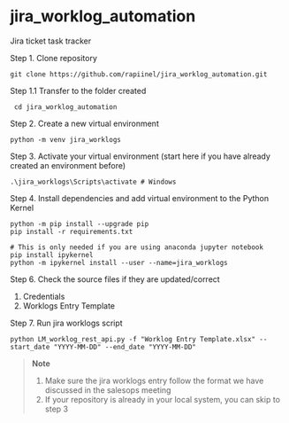 # jira_worklog_automation
Jira ticket task tracker



Step 1. Clone repository 
```
git clone https://github.com/rapiinel/jira_worklog_automation.git
```

Step 1.1 Transfer to the folder created
```
 cd jira_worklog_automation
```

Step 2. Create a new virtual environment
```
python -m venv jira_worklogs
```

Step 3. Activate your virtual environment (start here if you have already created an environment before)
```
.\jira_worklogs\Scripts\activate # Windows 
```

Step 4. Install dependencies and add virtual environment to the Python Kernel
```
python -m pip install --upgrade pip
pip install -r requirements.txt 
```
```
# This is only needed if you are using anaconda jupyter notebook
pip install ipykernel
python -m ipykernel install --user --name=jira_worklogs
```

Step 6. Check the source files if they are updated/correct
  1. Credentials
  2. Worklogs Entry Template

Step 7. Run jira worklogs script
```
python LM_worklog_rest_api.py -f "Worklog Entry Template.xlsx" --start_date "YYYY-MM-DD" --end_date "YYYY-MM-DD"
```

> **Note**
> 1. Make sure the jira worklogs entry follow the format we have discussed in the salesops meeting
> 1. If your repository is already in your local system, you can skip to step 3
